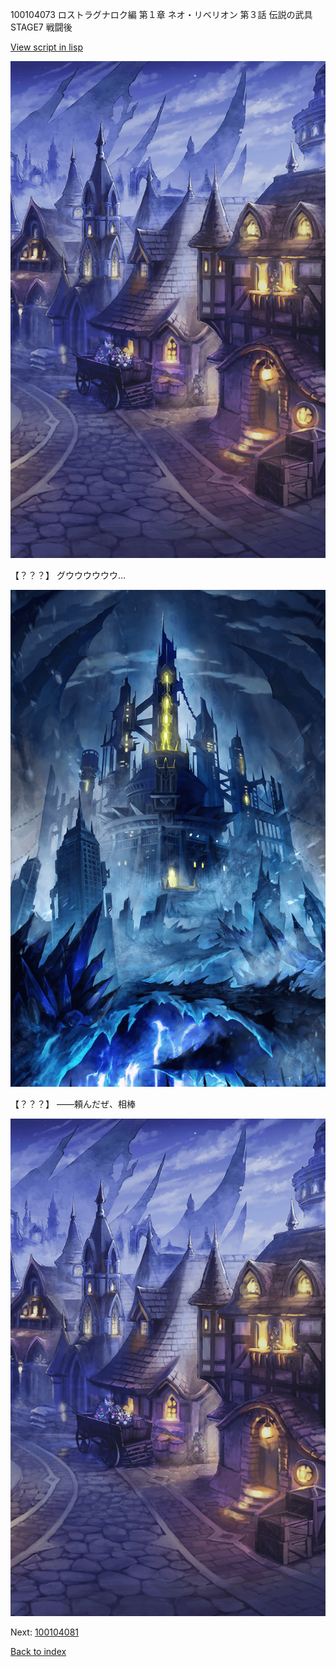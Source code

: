 100104073 ロストラグナロク編 第１章 ネオ・リベリオン 第３話 伝説の武具 STAGE7 戦闘後

[View script in lisp](../scripts/100104073.txt)

![101_city_night2.png](../images/backgrounds/101_city_night2.png)

【？？？】
グウウウウウウ…

![satan.png](../images/backgrounds/satan.png)

【？？？】
――頼んだぜ、相棒

![101_city_night2.png](../images/backgrounds/101_city_night2.png)


Next: [100104081](100104081.md)

[Back to index](index.md)
